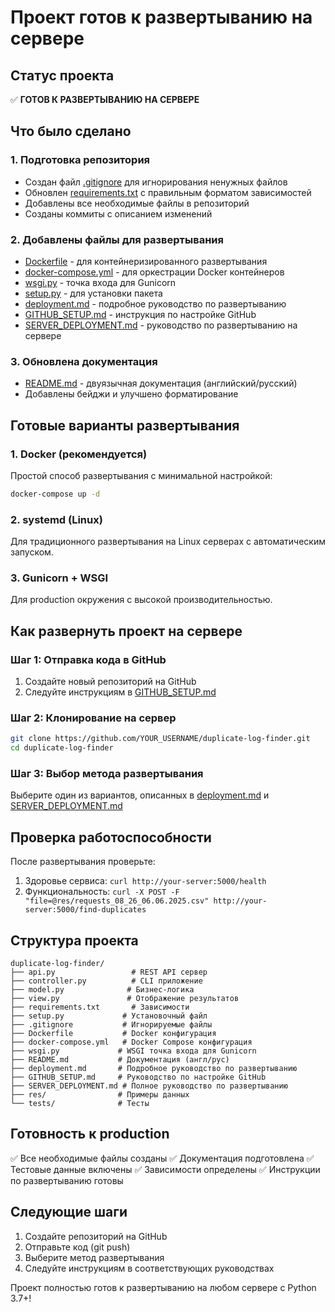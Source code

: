 # Проект готов к развертыванию на сервере

## Статус проекта

✅ **ГОТОВ К РАЗВЕРТЫВАНИЮ НА СЕРВЕРЕ**

## Что было сделано

### 1. Подготовка репозитория
- Создан файл [.gitignore](file:///c%3A/Users/User/CascadeProjects/find_duplicate_response/.gitignore) для игнорирования ненужных файлов
- Обновлен [requirements.txt](file:///c%3A/Users/User/CascadeProjects/find_duplicate_response/requirements.txt) с правильным форматом зависимостей
- Добавлены все необходимые файлы в репозиторий
- Созданы коммиты с описанием изменений

### 2. Добавлены файлы для развертывания
- [Dockerfile](file:///c%3A/Users/User/CascadeProjects/find_duplicate_response/Dockerfile) - для контейнеризированного развертывания
- [docker-compose.yml](file:///c%3A/Users/User/CascadeProjects/find_duplicate_response/docker-compose.yml) - для оркестрации Docker контейнеров
- [wsgi.py](file:///c%3A/Users/User/CascadeProjects/find_duplicate_response/wsgi.py) - точка входа для Gunicorn
- [setup.py](file:///c%3A/Users/User/CascadeProjects/find_duplicate_response/setup.py) - для установки пакета
- [deployment.md](file:///c%3A/Users/User/CascadeProjects/find_duplicate_response/deployment.md) - подробное руководство по развертыванию
- [GITHUB_SETUP.md](file:///c%3A/Users/User/CascadeProjects/find_duplicate_response/GITHUB_SETUP.md) - инструкция по настройке GitHub
- [SERVER_DEPLOYMENT.md](file:///c%3A/Users/User/CascadeProjects/find_duplicate_response/SERVER_DEPLOYMENT.md) - руководство по развертыванию на сервере

### 3. Обновлена документация
- [README.md](file:///c%3A/Users/User/CascadeProjects/find_duplicate_response/README.md) - двуязычная документация (английский/русский)
- Добавлены бейджи и улучшено форматирование

## Готовые варианты развертывания

### 1. Docker (рекомендуется)
Простой способ развертывания с минимальной настройкой:
```bash
docker-compose up -d
```

### 2. systemd (Linux)
Для традиционного развертывания на Linux серверах с автоматическим запуском.

### 3. Gunicorn + WSGI
Для production окружения с высокой производительностью.

## Как развернуть проект на сервере

### Шаг 1: Отправка кода в GitHub
1. Создайте новый репозиторий на GitHub
2. Следуйте инструкциям в [GITHUB_SETUP.md](file:///c%3A/Users/User/CascadeProjects/find_duplicate_response/GITHUB_SETUP.md)

### Шаг 2: Клонирование на сервер
```bash
git clone https://github.com/YOUR_USERNAME/duplicate-log-finder.git
cd duplicate-log-finder
```

### Шаг 3: Выбор метода развертывания
Выберите один из вариантов, описанных в [deployment.md](file:///c%3A/Users/User/CascadeProjects/find_duplicate_response/deployment.md) и [SERVER_DEPLOYMENT.md](file:///c%3A/Users/User/CascadeProjects/find_duplicate_response/SERVER_DEPLOYMENT.md)

## Проверка работоспособности

После развертывания проверьте:
1. Здоровье сервиса: `curl http://your-server:5000/health`
2. Функциональность: `curl -X POST -F "file=@res/requests_08_26_06.06.2025.csv" http://your-server:5000/find-duplicates`

## Структура проекта

```
duplicate-log-finder/
├── api.py                 # REST API сервер
├── controller.py          # CLI приложение
├── model.py              # Бизнес-логика
├── view.py               # Отображение результатов
├── requirements.txt       # Зависимости
├── setup.py             # Установочный файл
├── .gitignore           # Игнорируемые файлы
├── Dockerfile           # Docker конфигурация
├── docker-compose.yml   # Docker Compose конфигурация
├── wsgi.py             # WSGI точка входа для Gunicorn
├── README.md           # Документация (англ/рус)
├── deployment.md       # Подробное руководство по развертыванию
├── GITHUB_SETUP.md     # Руководство по настройке GitHub
├── SERVER_DEPLOYMENT.md # Полное руководство по развертыванию
├── res/                # Примеры данных
└── tests/              # Тесты
```

## Готовность к production

✅ Все необходимые файлы созданы
✅ Документация подготовлена
✅ Тестовые данные включены
✅ Зависимости определены
✅ Инструкции по развертыванию готовы

## Следующие шаги

1. Создайте репозиторий на GitHub
2. Отправьте код (git push)
3. Выберите метод развертывания
4. Следуйте инструкциям в соответствующих руководствах

Проект полностью готов к развертыванию на любом сервере с Python 3.7+!